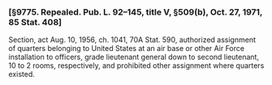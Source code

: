 ### [§9775. Repealed. Pub. L. 92–145, title V, §509(b), Oct. 27, 1971, 85 Stat. 408] ###

Section, act Aug. 10, 1956, ch. 1041, 70A Stat. 590, authorized assignment of quarters belonging to United States at an air base or other Air Force installation to officers, grade lieutenant general down to second lieutenant, 10 to 2 rooms, respectively, and prohibited other assignment where quarters existed.